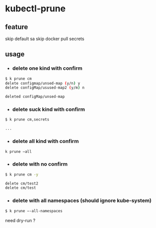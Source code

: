 # kubectl-prune

## feature

skip default sa
skip docker pull secrets

## usage

- ### delete one kind with confirm

```bash
$ k prune cm
delete configmap/unsed-map (y/n) y
delete configMap/usused-map2 (y/m) n

deleted configMap/unsed-map
```

- ### delete suck kind with confirm

```bash
$ k prune cm,secrets

...
```

- ### delete all kind with confirm

```bash
k prune —all
```

- ### delete with no confirm

```bash
$ k prune cm -y

delete cm/test2
delete cm/test
```

- ### delete with all namespaces (should ignore kube-system)

```bash
$ k prune —-all-namespaces
```

need dry-run ?